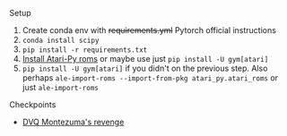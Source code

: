 Setup

1. Create conda env with ~~requirements.yml~~ Pytorch official instructions
2. `conda install scipy`
3. `pip install -r requirements.txt`
4. [Install Atari-Py roms](https://github.com/openai/atari-py#roms) or maybe use just `pip install -U gym[atari]`
5. `pip install -U gym[atari]` if you didn't on the previous step. Also perhaps `ale-import-roms --import-from-pkg atari_py.atari_roms` or just `ale-import-roms`

Checkpoints

- [DVQ Montezuma's revenge](https://drive.google.com/file/d/1pKsos7N3CrnnCt92uoz_poIQAl0ilNVB/view?usp=sharing)
